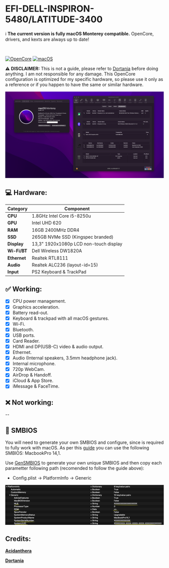 # EFI-DELL-INSPIRON-5480/LATITUDE-3400

:information_source: **The current version is fully macOS Monterey compatible.**
OpenCore, drivers, and kexts are always up to date!

<br/>

[![OpenCore](https://img.shields.io/badge/OpenCore-0.8.4-lightblue.svg)](https://github.com/acidanthera/OpenCorePkg)
[![macOS](https://img.shields.io/badge/macOS-12.6-purple.svg)](https://www.apple.com/macos/monterey)

:warning: **DISCLAIMER:**
This is not a guide, please refer to [Dortania](https://dortania.github.io/getting-started/) before doing anything. I am not responsible for any damage. This OpenCore configuration is optimized for my specific hardware, so please use it only as a reference or if you happen to have the same or similar hardware.

<img src="assets/macos-monterey.png">

## :computer: Hardware:

| **Category** | **Component**                          |
| ------------ | -------------------------------------  |
| **CPU**      | 1.8GHz Intel Core i5-8250u             |
| **GPU**      | Intel UHD 620                          |
| **RAM**      | 16GB 2400MHz DDR4                      |
| **SSD**      | 265GB NVMe SSD (Kingspec branded)      |
| **Display**  | 13,3" 1920x1080p LCD non-touch display |
| **Wi-Fi/BT** | Dell Wireless DW1820A                  |
| **Ethernet** | Realtek RTL8111                        |
| **Audio**    | Realtek ALC236 (layout-id=15)          |
| **Input**    | PS2 Keyboard & TrackPad                |

## :white_check_mark: Working:

- [x] CPU power management.
- [x] Graphics acceleration.
- [x] Battery read-out.
- [x] Keyboard & trackpad with all macOS gestures.
- [x] Wi-Fi.
- [x] Bluetooth.
- [x] USB ports.
- [x] Card Reader.
- [x] HDMI and DP(USB-C) video & audio output.
- [x] Ethernet.
- [x] Audio (Internal speakers, 3.5mm headphone jack).
- [x] Internal microphone.
- [x] 720p WebCam.
- [x] AirDrop & Handoff.
- [x] iCloud & App Store.
- [x] iMessage & FaceTime.

## :x: Not working:

--

## :closed_lock_with_key: SMBIOS

You will need to generate your own SMBIOS and configure, since is required to fully work with macOS. As per this [guide](https://dortania.github.io/OpenCore-Install-Guide/config-laptop.plist/kaby-lake.html#platforminfo) you can use the following SMBIOS: MacbookPro 14,1.

Use [GenSMBIOS](https://github.com/corpnewt/GenSMBIOS) to generate your own unique SMBIOS and then copy each parametter following path (recomended to follow the guide above):

- Config.plist -> PlatformInfo -> Generic

<img src="assets/smbios.png">

## Credits:

[**Acidanthera**](https://github.com/acidanthera)

[**Dortania**](https://dortania.github.io/getting-started/)